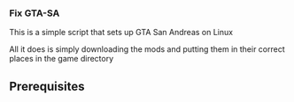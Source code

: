 ### Fix GTA-SA
This is a simple script that sets up GTA San Andreas on Linux

All it does is simply downloading the mods and putting them in their correct places in the game directory

## Prerequisites
